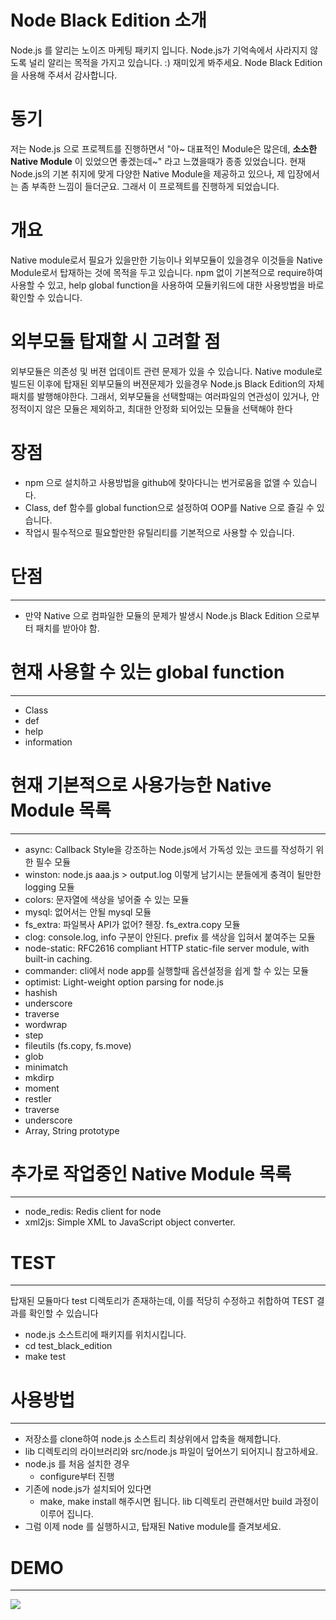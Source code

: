 # Node Black Edition 소개

  Node.js 를 알리는 노이즈 마케팅 패키지 입니다. Node.js가 기억속에서 사라지지 않도록 널리 알리는 목적을 가지고 있습니다. :) 재미있게 봐주세요. Node Black Edition을 사용해 주셔서 감사합니다.


# 동기

  저는 Node.js 으로 프로젝트를 진행하면서 "아~ 대표적인 Module은 많은데, __소소한 Native Module__ 이 있었으면 좋겠는데~" 라고 느꼈을때가 종종 있었습니다.  현재 Node.js의 기본 취지에 맞게 다양한 Native Module을 제공하고 있으나, 제 입장에서는 좀 부족한 느낌이 들더군요. 그래서 이 프로젝트를 진행하게 되었습니다. 

# 개요


  Native module로서 필요가 있을만한 기능이나 외부모듈이 있을경우 이것들을 Native Module로서 탑재하는 것에 목적을 두고 있습니다. npm 없이 기본적으로 require하여 사용할 수 있고, help global function을 사용하여 모듈키워드에 대한 사용방법을 바로 확인할 수 있습니다.


# 외부모듈 탑재할 시 고려할 점


  외부모듈은 의존성 및 버젼 업데이트 관련 문제가 있을 수 있습니다. Native module로 빌드된 이후에 탑재된 외부모듈의 버젼문제가 있을경우 Node.js Black Edition의 자체 패치를 발행해야한다. 그래서, 외부모듈을 선택할때는 여러파일의 연관성이 있거나, 안정적이지 않은 모듈은 제외하고, 최대한 안정화 되어있는 모듈을 선택해야 한다


# 장점


- npm 으로 설치하고 사용방법을 github에 찾아다니는 번거로움을 없앨 수 있습니다.
- Class, def 함수를 global function으로 설정하여 OOP를 Native 으로 즐길 수 있습니다.
- 작업시 필수적으로 필요할만한 유틸리티를 기본적으로 사용할 수 있습니다.


# 단점
-------

- 만약 Native 으로 컴파일한 모듈의 문제가 발생시 Node.js Black Edition 으로부터 패치를 받아야 함.


# 현재 사용할 수 있는 global function
--------------------------------------

- Class
- def
- help
- information


# 현재 기본적으로 사용가능한 Native Module 목록
-----------------------------------------------

- async: Callback Style을 강조하는 Node.js에서 가독성 있는 코드를 작성하기 위한 필수 모듈
- winston: node.js aaa.js > output.log 이렇게 남기시는 분들에게 충격이 될만한 logging 모듈
- colors: 문자열에 색상을 넣어줄 수 있는 모듈
- mysql: 없어서는 안될 mysql 모듈
- fs_extra: 파일복사 API가 없어? 줸장. fs_extra.copy 모듈
- clog: console.log, info 구분이 안된다. prefix 를 색상을 입혀서 붙여주는 모듈
- node-static: RFC2616 compliant HTTP static-file server module, with built-in caching.
- commander: cli에서 node app를 실행할때 옵션설정을 쉽게 할 수 있는 모듈
- optimist: Light-weight option parsing for node.js
- hashish
- underscore
- traverse
- wordwrap
- step
- fileutils (fs.copy, fs.move)
- glob
- minimatch
- mkdirp
- moment
- restler
- traverse
- underscore
- Array, String prototype 


# 추가로 작업중인 Native Module 목록
-----------------------------------------------

- node_redis: Redis client for node
- xml2js: Simple XML to JavaScript object converter.


# TEST
--------
탑재된 모듈마다 test 디렉토리가 존재하는데, 이를 적당히 수정하고 취합하여 TEST 결과를 확인할 수 있습니다

- node.js 소스트리에 패키지를 위치시킵니다.
- cd test_black_edition
- make test


# 사용방법
-----------

* 저장소를 clone하여 node.js 소스트리 최상위에서 압축을 해제합니다.
* lib 디렉토리의 라이브러리와 src/node.js 파일이 덮어쓰기 되어지니 참고하세요.
* node.js 를 처음 설치한 경우
  * configure부터 진행
* 기존에 node.js가 설치되어 있다면
  * make, make install 해주시면 됩니다. lib 디렉토리 관련해서만 build 과정이 이루어 집니다.
* 그럼 이제 node 를 실행하시고, 탑재된 Native module를 즐겨보세요.


# DEMO
-----------
<img src="https://p.twimg.com/AoZcb4ICIAMmnW0.png:large">
